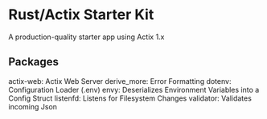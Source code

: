 # Rust/Actix Starter Kit

A production-quality starter app using Actix 1.x

## Packages

actix-web: Actix Web Server
derive_more: Error Formatting
dotenv: Configuration Loader (.env)
envy: Deserializes Environment Variables into a Config Struct
listenfd: Listens for Filesystem Changes
validator: Validates incoming Json
